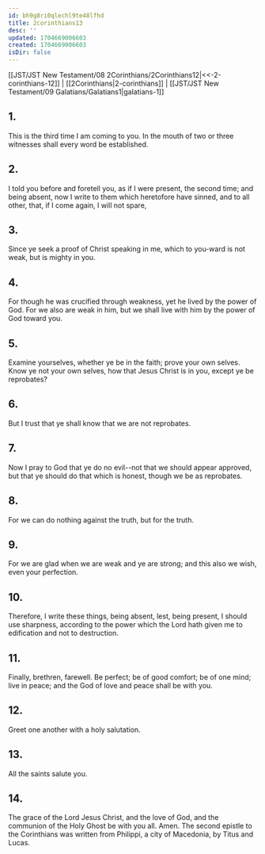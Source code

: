 ```yaml
---
id: bh9g8ri0qlechl9te48lfhd
title: 2corinthians13
desc: ''
updated: 1704669006603
created: 1704669006603
isDir: false
---
```

[[JST/JST New Testament/08 2Corinthians/2Corinthians12|<<-2-corinthians-12]] | [[2Corinthians|2-corinthians]] | [[JST/JST New Testament/09 Galatians/Galatians1|galatians-1]]
## 1.
This is the third time I am coming to you. In the mouth of two or three witnesses shall every word be established.
## 2.
I told you before and foretell you, as if I were present, the second time; and being absent, now I write to them which heretofore have sinned, and to all other, that, if I come again, I will not spare,
## 3.
Since ye seek a proof of Christ speaking in me, which to you-ward is not weak, but is mighty in you.
## 4.
For though he was crucified through weakness, yet he lived by the power of God. For we also are weak in him, but we shall live with him by the power of God toward you.
## 5.
Examine yourselves, whether ye be in the faith; prove your own selves. Know ye not your own selves, how that Jesus Christ is in you, except ye be reprobates?
## 6.
But I trust that ye shall know that we are not reprobates.
## 7.
Now I pray to God that ye do no evil\--not that we should appear approved, but that ye should do that which is honest, though we be as reprobates.
## 8.
For we can do nothing against the truth, but for the truth.
## 9.
For we are glad when we are weak and ye are strong; and this also we wish, even your perfection.
## 10.
Therefore, I write these things, being absent, lest, being present, I should use sharpness, according to the power which the Lord hath given me to edification and not to destruction.
## 11.
Finally, brethren, farewell. Be perfect; be of good comfort; be of one mind; live in peace; and the God of love and peace shall be with you.
## 12.
Greet one another with a holy salutation.
## 13.
All the saints salute you.
## 14.
The grace of the Lord Jesus Christ, and the love of God, and the communion of the Holy Ghost be with you all. Amen.
The second epistle to the Corinthians was written from Philippi, a city of Macedonia, by Titus and Lucas. 

